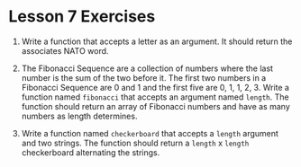 # Lesson 7 Exercises

1) Write a function that accepts a letter as an argument. It should return the associates NATO word.

2) The Fibonacci Sequence are a collection of numbers where the last number is the sum of the two before it. The first two numbers in a Fibonacci Sequence are 0 and 1 and the first five are 0, 1, 1, 2, 3. Write a function named `fibonacci` that accepts an argument named `length`. The function should return an array of Fibonacci numbers and have as many numbers as length determines.

3) Write a function named `checkerboard` that accepts a `length` argument and two strings. The function should return a `length` x `length` checkerboard alternating the strings.
